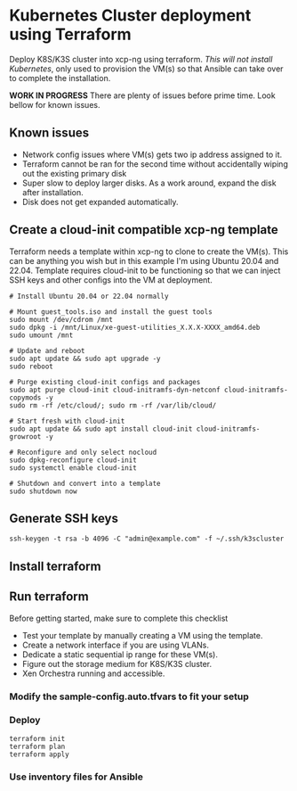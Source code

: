 # Kubernetes Cluster deployment using Terraform

Deploy K8S/K3S cluster into xcp-ng using terraform. *This will not install Kubernetes*, only used to provision the VM(s) so that Ansible can take over to complete the installation.

**WORK IN PROGRESS** There are plenty of issues before prime time. Look bellow for known issues.

## Known issues
* Network config issues where VM(s) gets two ip address assigned to it.
* Terraform cannot be ran for the second time without accidentally wiping out the existing primary disk
* Super slow to deploy larger disks. As a work around, expand the disk after installation.
* Disk does not get expanded automatically.

## Create a cloud-init compatible xcp-ng template
Terraform needs a template within xcp-ng to clone to create the VM(s). This can be anything you wish but in this example I'm using Ubuntu 20.04 and 22.04. Template requires cloud-init to be functioning so that we can inject SSH keys and other configs into the VM at deployment.
```
# Install Ubuntu 20.04 or 22.04 normally

# Mount guest_tools.iso and install the guest tools
sudo mount /dev/cdrom /mnt
sudo dpkg -i /mnt/Linux/xe-guest-utilities_X.X.X-XXXX_amd64.deb
sudo umount /mnt

# Update and reboot
sudo apt update && sudo apt upgrade -y
sudo reboot

# Purge existing cloud-init configs and packages
sudo apt purge cloud-init cloud-initramfs-dyn-netconf cloud-initramfs-copymods -y
sudo rm -rf /etc/cloud/; sudo rm -rf /var/lib/cloud/

# Start fresh with cloud-init
sudo apt update && sudo apt install cloud-init cloud-initramfs-growroot -y

# Reconfigure and only select nocloud
sudo dpkg-reconfigure cloud-init
sudo systemctl enable cloud-init

# Shutdown and convert into a template
sudo shutdown now
```
## Generate SSH keys
```
ssh-keygen -t rsa -b 4096 -C "admin@example.com" -f ~/.ssh/k3scluster
```
## Install terraform

## Run terraform
Before getting started, make sure to complete this checklist
* Test your template by manually creating a VM using the template.
* Create a network interface if you are using VLANs.
* Dedicate a static sequential ip range for these VM(s).
* Figure out the storage medium for K8S/K3S cluster.
* Xen Orchestra running and accessible.
### Modify the sample-config.auto.tfvars to fit your setup
### Deploy
```
terraform init
terraform plan
terraform apply
```
### Use inventory files for Ansible